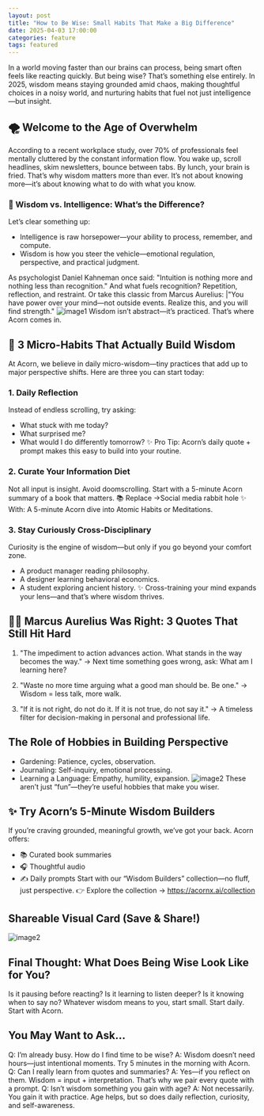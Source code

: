 ```yaml
---
layout: post
title: "How to Be Wise: Small Habits That Make a Big Difference"
date: 2025-04-03 17:00:00
categories: feature
tags: featured
---
```

In a world moving faster than our brains can process, being smart often feels like reacting quickly. But being wise? That’s something else entirely. In 2025, wisdom means staying grounded amid chaos, making thoughtful choices in a noisy world, and nurturing habits that fuel not just intelligence—but insight.

## 🌪️ Welcome to the Age of Overwhelm
According to a recent workplace study, over 70% of professionals feel mentally cluttered by the constant information flow. You wake up, scroll headlines, skim newsletters, bounce between tabs. By lunch, your brain is fried.
That’s why wisdom matters more than ever. It’s not about knowing more—it’s about knowing what to do with what you know.

### 🧠 Wisdom vs. Intelligence: What’s the Difference?
Let’s clear something up:
- Intelligence is raw horsepower—your ability to process, remember, and compute.
- Wisdom is how you steer the vehicle—emotional regulation, perspective, and practical judgment.

As psychologist Daniel Kahneman once said: "Intuition is nothing more and nothing less than recognition." And what fuels recognition? Repetition, reflection, and restraint.
Or take this classic from Marcus Aurelius:
|"You have power over your mind—not outside events. Realize this, and you will find strength."
![image1](/assets/article_images/blog-1-part-1.png)
Wisdom isn’t abstract—it’s practiced. That’s where Acorn comes in.

## 🌱 3 Micro-Habits That Actually Build Wisdom
At Acorn, we believe in daily micro-wisdom—tiny practices that add up to major perspective shifts. Here are three you can start today:

### 1. Daily Reflection
Instead of endless scrolling, try asking:
- What stuck with me today?
- What surprised me?
- What would I do differently tomorrow?
✨ Pro Tip: Acorn’s daily quote + prompt makes this easy to build into your routine.

### 2. Curate Your Information Diet
Not all input is insight. Avoid doomscrolling. Start with a 5-minute Acorn summary of a book that matters.
📚 Replace
->Social media rabbit hole
 ✨ With: A 5-minute Acorn dive into Atomic Habits or Meditations.

### 3. Stay Curiously Cross-Disciplinary
Curiosity is the engine of wisdom—but only if you go beyond your comfort zone.
- A product manager reading philosophy.
- A designer learning behavioral economics.
- A student exploring ancient history.
✨ Cross-training your mind expands your lens—and that’s where wisdom thrives.

## 🧘‍♀️ Marcus Aurelius Was Right: 3 Quotes That Still Hit Hard
1. "The impediment to action advances action. What stands in the way becomes the way."
 → Next time something goes wrong, ask: What am I learning here?

2. "Waste no more time arguing what a good man should be. Be one."
 → Wisdom = less talk, more walk.

3. "If it is not right, do not do it. If it is not true, do not say it."
 → A timeless filter for decision-making in personal and professional life.



## The Role of Hobbies in Building Perspective
- Gardening: Patience, cycles, observation.
- Journaling: Self-inquiry, emotional processing.
- Learning a Language: Empathy, humility, expansion.
![image2](/assets/article_images/blog-1-part-2.png)
These aren’t just “fun”—they’re useful hobbies that make you wiser.

## ✨ Try Acorn’s 5-Minute Wisdom Builders
If you’re craving grounded, meaningful growth, we’ve got your back. Acorn offers:
- 📚 Curated book summaries
- 🎧 Thoughtful audio
- ✍️ Daily prompts
Start with our “Wisdom Builders” collection—no fluff, just perspective.
👉 Explore the collection → https://acornx.ai/collection


## Shareable Visual Card (Save & Share!)
![image2](/assets/article_images/blog-1-part-3.png)

## Final Thought: What Does Being Wise Look Like for You?
Is it pausing before reacting?
Is it learning to listen deeper?
Is it knowing when to say no?
Whatever wisdom means to you, start small. Start daily. Start with Acorn.

## You May Want to Ask...
Q: I’m already busy. How do I find time to be wise?
 A: Wisdom doesn’t need hours—just intentional moments. Try 5 minutes in the morning with Acorn.
Q: Can I really learn from quotes and summaries?
 A: Yes—if you reflect on them. Wisdom = input + interpretation. That’s why we pair every quote with a prompt.
Q: Isn’t wisdom something you gain with age?
 A: Not necessarily. You gain it with practice. Age helps, but so does daily reflection, curiosity, and self-awareness.


